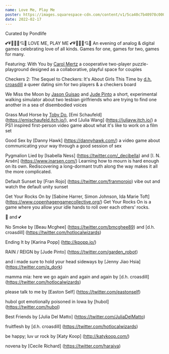 ```yaml
---
name: Love Me, Play Me
poster: https://images.squarespace-cdn.com/content/v1/5ca40c7b40978c0001458f5d/2df485f4-a9f7-4be0-88f6-bf153baa801e/unknown-2+-+Darwin+Vickers.png?format=2500w
date: 2022-02-17
---
```


Curated by Pondlife

💕💗💖💝💓💘💞 LOVE ME, PLAY ME 💕💗💖💝💓💘💞 An evening of analog & digital games celebrating love of all kinds. Games for one, games for two, games for many. 

Featuring: With You by [Carol Mertz](http://carolmertz.com/) a cooperative two-player puzzle-playground designed as a collaborative, playful space for couples 

Checkers 2: The Sequel to Checkers: It's About Girls This Time by [d.h. croasdill](https://twitter.com/hotlocalwizards) a queer dating sim for two players & a checkers board 

We Miss the Moon by [Jason Guisao](https://twitter.com/jason_guisao) and [Jude Pinto](https://twitter.com/garden_robot) a short, experimental walking simulator about two lesbian girlfriends who are trying to find one another in a sea of disembodied voices 

Grass Mud Horse by [Toby Do](https://tobydo.itch.io/), [Emi Schaufeld] (https://emischaufeld.itch.io/), and [Julia Wang] (https://juliayw.itch.io/) a PS1 inspired first-person video game about what it's like to work on a film set 

Good Sex by [Danny Hawk] (https://dannyhawk.com/) a video game about communicating your way through a good session of sex 

Pygmalion Lied by [Isabella Ness] (https://twitter.com/_decibella) and [I. N. Arsén] (https://www.inarsen.com/) Learning how to mourn is hard enough on its own. Rediscovering a long-dormant truth along the way makes it all the more complicated. 

Default Sunset by [Fran Rojo] (https://twitter.com/franmorojo) vibe out and watch the default unity sunset 

Get Your Rocks On by [Sabine Harrer, Simon Johnson, Ida Marie Toft] (https://www.copenhagengamecollective.org/) Get Your Rocks On is a game where you allow your idle hands to roll over each others' rocks. 

💞 and 💕 

No Smoke by [Beau Mcghee] (https://twitter.com/bmcghee89) and [d.h. croasdill] (https://twitter.com/hotlocalwizards) 

Ending It by [Karina Popp] (http://kpopp.io/) 

RAIN / REIGN by [Jude Pinto] (https://twitter.com/garden_robot) 

and i made sure to hold your head sideways by [Jenny Jiao Hsia] (https://twitter.com/q_dork) 

mamma mia: here we go again and again and again by [d.h. croasdill] (https://twitter.com/hotlocalwizards) 

please talk to me by [Easton Self] (https://twitter.com/eastonself) 

hubol got emotionally poisoned in Iowa by [hubol] (https://twitter.com/hubol) 

Best Friends by [Julia Del Matto] (https://twitter.com/JuliaDelMatto) 

fruitflesh by [d.h. croasdill] (https://twitter.com/hotlocalwizards) 

be happy; luv ur rock by [Katy Koop] (http://katykoop.com/) 

novena by [Cecile Richard] (https://twitter.com/haraiva)